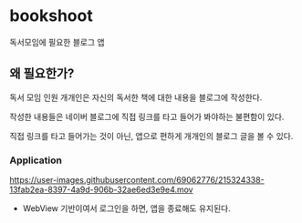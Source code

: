 # bookshoot

독서모임에 필요한 블로그 앱 

## 왜 필요한가?

독서 모임 인원 개개인은 자신의 독서한 책에 대한 내용을 블로그에 작성한다.

작성한 내용들은 네이버 블로그에 직접 링크를 타고 들어가 봐야하는 불편함이 있다.


직접 링크를 타고 들어가는 것이 아닌, 앱으로 편하게 개개인의 블로그 글을 볼 수 있다.


### Application



https://user-images.githubusercontent.com/69062776/215324338-13fab2ea-8397-4a9d-906b-32ae6ed3e9e4.mov


- WebView 기반이여서 로그인을 하면, 앱을 종료해도 유지된다.
